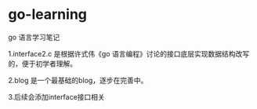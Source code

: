 go-learning
===========

go 语言学习笔记

1.interface2.c 是根据许式伟《go 语言编程》讨论的接口底层实现数据结构改写的，便于初学者理解。

2.blog 是一个最基础的blog，逐步在完善中。

3.后续会添加interface接口相关
